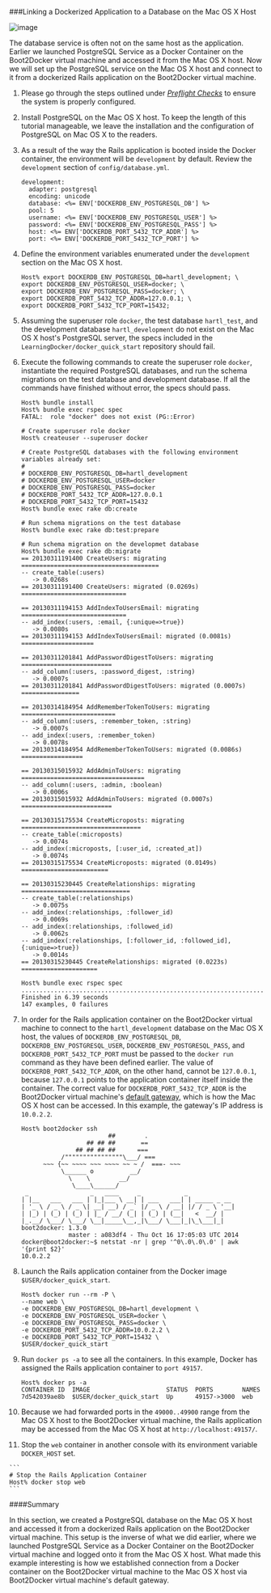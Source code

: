 ###Linking a Dockerized Application to a Database on the Mac OS X Host
![image](https://s3.amazonaws.com/learningdocker/wordpress/linking-dockerized-application-database-mac-os-x-host/dockerized-rails-application-postgresql-database-mac-os-x.jpg)
The database service is often not on the same host as the application.  Earlier we launched PostgreSQL Service as a Docker Container on the Boot2Docker virtual machine and accessed it from the Mac OS X host.  Now we will set up the PostgreSQL service on the Mac OS X host and connect to it from a dockerized Rails application on the Boot2Docker virtual machine.

1.  Please go through the steps outlined under *[Preflight Checks](http://learningdocker.com/preflight-checks/)* to ensure the system is properly configured.

2.	Install PostgreSQL on the Mac OS X host.  To keep the length of this tutorial manageable, we leave the installation and the configuration of PostgreSQL on Mac OS X to the readers.

3.	As a result of the way the Rails application is booted inside the Docker container, the environment will be `development` by default.  Review the `development` section of `config/database.yml`.

	```
	development:
	  adapter: postgresql
	  encoding: unicode
	  database: <%= ENV['DOCKERDB_ENV_POSTGRESQL_DB'] %>
	  pool: 5
	  username: <%= ENV['DOCKERDB_ENV_POSTGRESQL_USER'] %>
	  password: <%= ENV['DOCKERDB_ENV_POSTGRESQL_PASS'] %>
	  host: <%= ENV['DOCKERDB_PORT_5432_TCP_ADDR'] %>
	  port: <%= ENV['DOCKERDB_PORT_5432_TCP_PORT'] %>
	```

4.	Define the environment variables enumerated under the `development` section on the Mac OS X host.	
	
	```
	Host% export DOCKERDB_ENV_POSTGRESQL_DB=hartl_development; \
	export DOCKERDB_ENV_POSTGRESQL_USER=docker; \
	export DOCKERDB_ENV_POSTGRESQL_PASS=docker; \
	export DOCKERDB_PORT_5432_TCP_ADDR=127.0.0.1; \
	export DOCKERDB_PORT_5432_TCP_PORT=15432;
	```
	
5.	Assuming the superuser role `docker`,  the test database `hartl_test`, and the development database `hartl_development` do not exist on the Mac OS X host's PostgreSQL server, the specs included in the `LearningDocker/docker_quick_start` repository should fail.  

6.	Execute the following commands to create the superuser role `docker`, instantiate the required PostgreSQL databases, and run the schema migrations on the test database and development database.  If all the commands have finished without error, the specs should pass.

	```
	Host% bundle install
	Host% bundle exec rspec spec
	FATAL:  role "docker" does not exist (PG::Error)
	
	# Create superuser role docker
	Host% createuser --superuser docker
	
	# Create PostgreSQL databases with the following environment variables already set:
	#
	# DOCKERDB_ENV_POSTGRESQL_DB=hartl_development
	# DOCKERDB_ENV_POSTGRESQL_USER=docker
	# DOCKERDB_ENV_POSTGRESQL_PASS=docker
	# DOCKERDB_PORT_5432_TCP_ADDR=127.0.0.1
	# DOCKERDB_PORT_5432_TCP_PORT=15432
	Host% bundle exec rake db:create
	
	# Run schema migrations on the test database
	Host% bundle exec rake db:test:prepare
	
	# Run schema migration on the developmet database
	Host% bundle exec rake db:migrate
	== 20130311191400 CreateUsers: migrating ======================================
	-- create_table(:users)
	   -> 0.0268s
	== 20130311191400 CreateUsers: migrated (0.0269s) =============================
	
	== 20130311194153 AddIndexToUsersEmail: migrating =============================
	-- add_index(:users, :email, {:unique=>true})
	   -> 0.0080s
	== 20130311194153 AddIndexToUsersEmail: migrated (0.0081s) ====================
	
	== 20130311201841 AddPasswordDigestToUsers: migrating =========================
	-- add_column(:users, :password_digest, :string)
	   -> 0.0007s
	== 20130311201841 AddPasswordDigestToUsers: migrated (0.0007s) ================
	
	== 20130314184954 AddRememberTokenToUsers: migrating ==========================
	-- add_column(:users, :remember_token, :string)
	   -> 0.0007s
	-- add_index(:users, :remember_token)
	   -> 0.0078s
	== 20130314184954 AddRememberTokenToUsers: migrated (0.0086s) =================
	
	== 20130315015932 AddAdminToUsers: migrating ==================================
	-- add_column(:users, :admin, :boolean)
	   -> 0.0006s
	== 20130315015932 AddAdminToUsers: migrated (0.0007s) =========================
	
	== 20130315175534 CreateMicroposts: migrating =================================
	-- create_table(:microposts)
	   -> 0.0074s
	-- add_index(:microposts, [:user_id, :created_at])
	   -> 0.0074s
	== 20130315175534 CreateMicroposts: migrated (0.0149s) ========================
	
	== 20130315230445 CreateRelationships: migrating ==============================
	-- create_table(:relationships)
	   -> 0.0075s
	-- add_index(:relationships, :follower_id)
	   -> 0.0069s
	-- add_index(:relationships, :followed_id)
	   -> 0.0062s
	-- add_index(:relationships, [:follower_id, :followed_id], {:unique=>true})
	   -> 0.0014s
	== 20130315230445 CreateRelationships: migrated (0.0223s) =====================
	    
	Host% bundle exec rspec spec
	...............................................................................	
	Finished in 6.39 seconds
	147 examples, 0 failures
	```
	
7.	In order for the Rails application container on the Boot2Docker virtual machine to connect to the `hartl_development` database on the Mac OS X host, the values of `DOCKERDB_ENV_POSTGRESQL_DB`, `DOCKERDB_ENV_POSTGRESQL_USER`, `DOCKERDB_ENV_POSTGRESQL_PASS`, and `DOCKERDB_PORT_5432_TCP_PORT` must be passed to the `docker run` command as they have been defined earlier.  The value of `DOCKERDB_PORT_5432_TCP_ADDR`, on the other hand, cannot be `127.0.0.1`, because `127.0.0.1` points to the application container itself inside the container.  The correct value for `DOCKERDB_PORT_5432_TCP_ADDR` is the Boot2Docker virtual machine's [default gateway](http://blog.michaelhamrah.com/2014/06/accessing-the-docker-host-server-within-a-container/), which is how the Mac OS X host can be accessed.  In this example, the gateway's IP address is `10.0.2.2`.


	```
	Host% boot2docker ssh
	                        ##        .
	                  ## ## ##       ==
	               ## ## ## ##      ===
	           /""""""""""""""""\___/ ===
	      ~~~ {~~ ~~~~ ~~~ ~~~~ ~~ ~ /  ===- ~~~
	           \______ o          __/
	             \    \        __/
	              \____\______/
	 _                 _   ____     _            _
	| |__   ___   ___ | |_|___ \ __| | ___   ___| | _____ _ __
	| '_ \ / _ \ / _ \| __| __) / _` |/ _ \ / __| |/ / _ \ '__|
	| |_) | (_) | (_) | |_ / __/ (_| | (_) | (__|   <  __/ |
	|_.__/ \___/ \___/ \__|_____\__,_|\___/ \___|_|\_\___|_|
	boot2docker: 1.3.0
	             master : a083df4 - Thu Oct 16 17:05:03 UTC 2014
	docker@boot2docker:~$ netstat -nr | grep '^0\.0\.0\.0' | awk '{print $2}'
	10.0.2.2
	```

8.	Launch the Rails application container from the Docker image `$USER/docker_quick_start`.

	```
	Host% docker run --rm -P \
	--name web \
	-e DOCKERDB_ENV_POSTGRESQL_DB=hartl_development \
	-e DOCKERDB_ENV_POSTGRESQL_USER=docker \
	-e DOCKERDB_ENV_POSTGRESQL_PASS=docker \
	-e DOCKERDB_PORT_5432_TCP_ADDR=10.0.2.2 \
	-e DOCKERDB_PORT_5432_TCP_PORT=15432 \
	$USER/docker_quick_start
	```

9.	Run `docker ps -a` to see all the containers.  In this example, Docker has assigned the Rails application container to `port 49157`.

	```
	Host% docker ps -a
	CONTAINER ID  IMAGE                     STATUS  PORTS        NAMES
	7d542039ae8b  $USER/docker_quick_start  Up      49157->3000  web
	```
	
9.  Because we had forwarded ports in the `49000..49900` range from the Mac OS X host to the Boot2Docker virtual machine, the Rails application may be accessed from the Mac OS X host at `http://localhost:49157/`. 

10.  Stop the `web` container in another console with its environment variable `DOCKER_HOST` set.

	```
	# Stop the Rails Application Container
	Host% docker stop web
	```
	
####Summary

In this section, we created a PostgreSQL database on the Mac OS X host and accessed it from a dockerized Rails application on the Boot2Docker virtual machine.  This setup is the inverse of what we did earlier, where we launched PostgreSQL Service as a Docker Container on the Boot2Docker virtual machine and logged onto it from the Mac OS X host.  What made this example interesting is how we established connection from a Docker container on the Boot2Docker virtual machine to the Mac OS X host via Boot2Docker virtual machine's default gateway.

